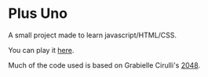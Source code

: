 # Plus Uno
A small project made to learn javascript/HTML/CSS.

You can play it [here](marioqwe.github.io).

Much of the code used is based on Grabielle Cirulli's [2048](https://github.com/gabrielecirulli/2048). 
